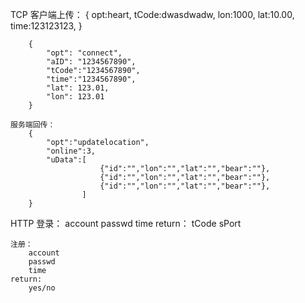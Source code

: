 
TCP
	客户端上传：
		{
			opt:heart,
			tCode:dwasdwadw,
			lon:1000,
			lat:10.00,
			time:123123123,
		}

		{
		    "opt": "connect",
		    "aID": "1234567890",
		    "tCode":"1234567890",
		    "time":"1234567890",
		    "lat": 123.01,
		    "lon": 123.01
		}

	服务端回传：
		{
			"opt":"updatelocation",
			"online":3,
			"uData":[
						{"id":"","lon":"","lat":"","bear":""},
						{"id":"","lon":"","lat":"","bear":""},
						{"id":"","lon":"","lat":"","bear":""},
					]
		}

HTTP
	登录：
		account
		passwd
		time
	return：
		tCode
		sPort
	
	注册：
		account
		passwd
		time
	return:
		yes/no



